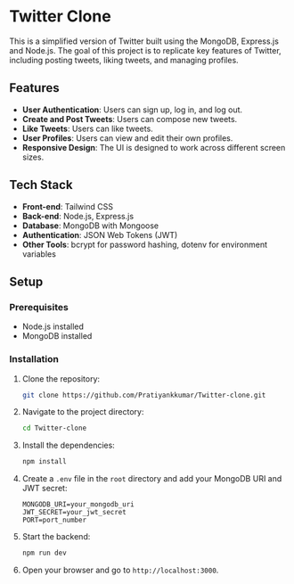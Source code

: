 # Twitter Clone

This is a simplified version of Twitter built using the MongoDB, Express.js and Node.js. The goal of this project is to replicate key features of Twitter, including posting tweets, liking tweets, and managing profiles.

## Features

- **User Authentication**: Users can sign up, log in, and log out.
- **Create and Post Tweets**: Users can compose new tweets.
- **Like Tweets**: Users can like tweets.
- **User Profiles**: Users can view and edit their own profiles.
- **Responsive Design**: The UI is designed to work across different screen sizes.

## Tech Stack

- **Front-end**: Tailwind CSS
- **Back-end**: Node.js, Express.js
- **Database**: MongoDB with Mongoose
- **Authentication**: JSON Web Tokens (JWT)
- **Other Tools**: bcrypt for password hashing, dotenv for environment variables

## Setup

### Prerequisites

- Node.js installed
- MongoDB installed

### Installation

1. Clone the repository:

    ```bash
    git clone https://github.com/Pratiyankkumar/Twitter-clone.git
    ```

2. Navigate to the project directory:

    ```bash
    cd Twitter-clone
    ```

3. Install the dependencies:

    ```bash
    npm install
    ```

4. Create a `.env` file in the `root` directory and add your MongoDB URI and JWT secret:

    ```plaintext
    MONGODB_URI=your_mongodb_uri
    JWT_SECRET=your_jwt_secret
    PORT=port_number
    ```
    
6. Start the backend:

    ```bash
    npm run dev
    ```

8. Open your browser and go to `http://localhost:3000`.

